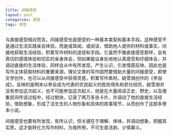 ```yaml
---
title: 间接感受
layout: post
categories: 感受
tags: 感受
---
```


与直接感受相对而言。间接感受也是感受的一种基本类型和基本手段。这种感受不是通过生活实践亲自体验，而是或耳闻，或阅读，借助他人提供的材料或事实，间接地获取生活经验，积累写作材料的途径和手段。它虽然不像直接感受那样，会有真切的感情体验和切实的亲身体会，但如果能设身处地地认真感受和仔细体会，并调动直接的生活体验，同样会从中有所发现，产生认识，引发情感反映，因此也是写作主体获取材料的重要来源。理论文章的写作固然要借助大量的间接感受，即使文学创作，也可以从间接感受中获得灵感，积累写作素材。姚雪垠创作的《李自成》，反映的是明末以李自成为代表的农民起义的胜败得失和悲壮经历，姚雪垠并没有参加这次起义，也不可能参加这次起义，他是在大量阅读正史、野史，以及搜集民间传说过程中，经过剔抉，记录了两万多张卡片，并调动了他的直接生活经验，借助想象，形成了活生生的人物形象和具体的故事情节，从而创作了这部多卷本小说。

间接感受也要有所发现，有所认识，但关键在于理解、体味，并调动想象，把握其实质，这才能转化为写作材料，为我所用，不可生吞活剥、少情寡义。 